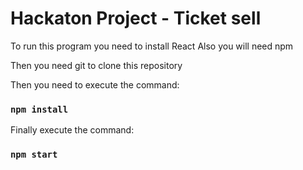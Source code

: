 # Hackaton Project - Ticket sell

To run this program you need to install React
Also you will need npm

Then you need git to clone this repository

Then you need to execute the command:
### `npm install`

Finally execute the command:
### `npm start`
